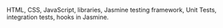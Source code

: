 HTML, CSS, JavaScript, libraries, Jasmine testing framework,  Unit Tests, integration tests, hooks in Jasmine.